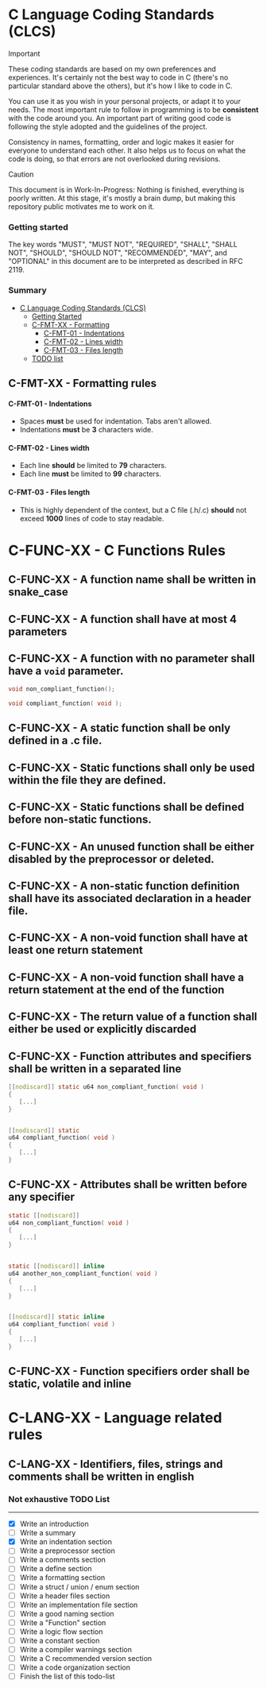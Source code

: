 # C Language Coding Standards (CLCS)

> [!IMPORTANT]
> These coding standards are based on my own preferences and experiences.
> It's certainly not the best way to code in C (there's no particular standard above the others), but it's how I like to code in C.
>
> You can use it as you wish in your personal projects, or adapt it to your needs.
> The most important rule to follow in programming is to be **consistent** with the code around you.
> An important part of writing good code is following the style adopted and the guidelines of the project.
>
> Consistency in names, formatting, order and logic makes it easier for everyone to understand each other.
> It also helps us to focus on what the code is doing, so that errors are not overlooked during revisions.

> [!CAUTION]
> This document is in Work-In-Progress: Nothing is finished, everything is poorly written.
> At this stage, it's mostly a brain dump, but making this repository public motivates me to work on it.


### Getting started

The key words "MUST", "MUST NOT", "REQUIRED", "SHALL", "SHALL NOT", "SHOULD",
"SHOULD NOT", "RECOMMENDED",  "MAY", and "OPTIONAL" in this document are to be
interpreted as described in RFC 2119.


### Summary

- [C Language Coding Standards (CLCS)](#c-language-coding-standards-clcs)
  - [Getting Started](#getting-started)
  - [C-FMT-XX - Formatting](#c-fmt-xx-c-formatting-rules)
    - [C-FMT-01 - Indentations](#c-fmt-01---indentations)
    - [C-FMT-02 - Lines width](#c-fmt-02---lines-width)
    - [C-FMT-03 - Files length](#c-fmt-03---files-length)
  - [TODO list](#not-exhaustive-todo-list)


## C-FMT-XX - Formatting rules

#### C-FMT-01 - Indentations

- Spaces **must** be used for indentation. Tabs aren't allowed.
- Indentations **must** be **3** characters wide.

#### C-FMT-02 - Lines width

- Each line **should** be limited to **79** characters.
- Each line **must** be limited to **99** characters.

#### C-FMT-03 - Files length

- This is highly dependent of the context, but a C file (.h/.c) **should** not exceed **1000** lines of code to stay readable.


C-FUNC-XX - C Functions Rules
==

C-FUNC-XX - A function name shall be written in snake_case
--

C-FUNC-XX - A function shall have at most 4 parameters
--

C-FUNC-XX - A function with no parameter shall have a `void` parameter.
--

```c
void non_compliant_function();

void compliant_function( void );
```

C-FUNC-XX - A static function shall be only defined in a .c file.
--

C-FUNC-XX - Static functions shall only be used within the file they are defined.
--

C-FUNC-XX - Static functions shall be defined before non-static functions.
--

C-FUNC-XX - An unused function shall be either disabled by the preprocessor or deleted.
--

C-FUNC-XX - A non-static function definition shall have its associated declaration in a header file.
--

C-FUNC-XX - A non-void function shall have at least one return statement
--

C-FUNC-XX - A non-void function shall have a return statement at the end of the function
--

C-FUNC-XX - The return value of a function shall either be used or explicitly discarded
--

C-FUNC-XX - Function attributes and specifiers shall be written in a separated line
--
```c
[[nodiscard]] static u64 non_compliant_function( void )
{
   [...]
}


[[nodiscard]] static
u64 compliant_function( void )
{
   [...]
}
```

C-FUNC-XX - Attributes shall be written before any specifier
--
```c
static [[nodiscard]]
u64 non_compliant_function( void )
{
   [...]
}


static [[nodiscard]] inline
u64 another_non_compliant_function( void )
{
   [...]
}


[[nodiscard]] static inline
u64 compliant_function( void )
{
   [...]
}
```

C-FUNC-XX - Function specifiers order shall be static, volatile and inline
--

C-LANG-XX - Language related rules
==

C-LANG-XX - Identifiers, files, strings and comments shall be written in english
--


### Not exhaustive TODO List
----------
- [x] Write an introduction
- [ ] Write a summary
- [x] Write an indentation section
- [ ] Write a preprocessor section
- [ ] Write a comments section
- [ ] Write a define section
- [ ] Write a formatting section
- [ ] Write a struct / union / enum section
- [ ] Write a header files section
- [ ] Write an implementation file section
- [ ] Write a good naming section
- [ ] Write a "Function" section
- [ ] Write a logic flow section
- [ ] Write a constant section
- [ ] Write a compiler warnings section
- [ ] Write a C recommended version section
- [ ] Write a code organization section
- [ ] Finish the list of this todo-list
